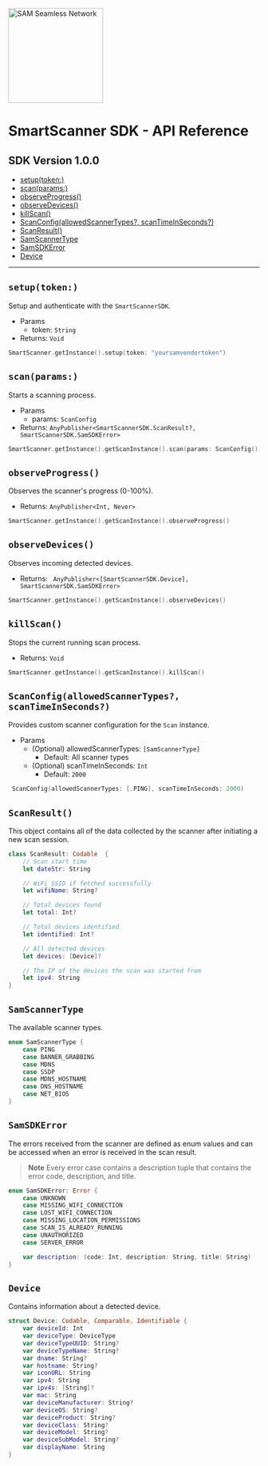 <picture>
  <source media="(prefers-color-scheme: dark)" srcset="https://securingsam.com/wp-content/uploads/2022/01/logosam_white.svg">
  <source media="(prefers-color-scheme: light)" srcset="https://securingsam.com/wp-content/uploads/2021/12/logosam_colour.svg">
  <img alt="SAM Seamless Network" src="https://securingsam.com/wp-content/uploads/2021/12/logosam_colour.svg" width="190px" style="display: block; margin: 2rem 0 1.5rem 0;">
</picture>

# SmartScanner SDK - API Reference
## SDK Version 1.0.0

- [setup(token:)](#setuptoken)
- [scan(params:)](#scanparams)
- [observeProgress()](#observeprogress)
- [observeDevices()](#observedevices)
- [killScan()](#killscan)
- [ScanConfig(allowedScannerTypes?, scanTimeInSeconds?)](#scanconfigallowedscannertypes-scantimeinseconds)
- [ScanResult()](#scanresult)
- [SamScannerType](#samscannertype)
- [SamSDKError](#samsdkerror)
- [Device](#device)

---

<a id="setuptoken"></a>
## `setup(token:)`

Setup and authenticate with the `SmartScannerSDK`.

- Params
    - token: `String`
- Returns: `Void`

```swift
SmartScanner.getInstance().setup(token: "yoursamvendortoken")
```

<a id="scanparams"></a>
## `scan(params:)`

Starts a scanning process.

- Params
    - params: `ScanConfig`
- Returns: `AnyPublisher<SmartScannerSDK.ScanResult?, SmartScannerSDK.SamSDKError>`

```swift
SmartScanner.getInstance().getScanInstance().scan(params: ScanConfig())
```

<a id="observeprogress"></a>
## `observeProgress()`

Observes the scanner's progress (0-100%).

- Returns: `AnyPublisher<Int, Never>`

```swift
SmartScanner.getInstance().getScanInstance().observeProgress()
```

<a id="observedevices"></a>
## `observeDevices()`

Observes incoming detected devices.

- Returns: ` AnyPublisher<[SmartScannerSDK.Device], SmartScannerSDK.SamSDKError>`

```swift
SmartScanner.getInstance().getScanInstance().observeDevices()
```

<a id="killscan"></a>
## `killScan()`

Stops the current running scan process.

- Returns: `Void`

```swift
SmartScanner.getInstance().getScanInstance().killScan()
```

<a id="scanconfigallowedscannertypes-scantimeinseconds"></a>
## `ScanConfig(allowedScannerTypes?, scanTimeInSeconds?)`

Provides custom scanner configuration for the `Scan` instance.

- Params
    - (Optional) allowedScannerTypes: `[SamScannerType]`
        - Default: All scanner types
    - (Optional) scanTimeInSeconds: `Int`
        - Default: `2000`

```swift
 ScanConfig(allowedScannerTypes: [.PING], scanTimeInSeconds: 2000)
```
<a id="scanresult"></a>
## `ScanResult()`

This object contains all of the data collected by the scanner after initiating a new scan session.

```swift
class ScanResult: Codable  {
    // Scan start time
    let dateStr: String

    // WiFi SSID if fetched successfully
    let wifiName: String?

    // Total devices found
    let total: Int?

    // Total devices identified
    let identified: Int?

    // All detected devices
    let devices: [Device]?

    // The IP of the devices the scan was started from
    let ipv4: String
}
```

<a id="samscannertype"></a>
## `SamScannerType`

The available scanner types.

```swift
enum SamScannerType {
    case PING
    case BANNER_GRABBING
    case MDNS
    case SSDP
    case MDNS_HOSTNAME
    case DNS_HOSTNAME
    case NET_BIOS
}
```

<a id="samsdkerror"></a>
## `SamSDKError`

The errors received from the scanner are defined as enum values and can be accessed when an error is received in the scan result.

>**Note** Every error case contains a description tuple that contains the error code, description, and title.

```swift
enum SamSDKError: Error {
    case UNKNOWN
    case MISSING_WIFI_CONNECTION
    case LOST_WIFI_CONNECTION
    case MISSING_LOCATION_PERMISSIONS
    case SCAN_IS_ALREADY_RUNNING
    case UNAUTHORIZED
    case SERVER_ERROR

    var description: (code: Int, description: String, title: String)
}
```

<a id="device"></a>
## `Device`

Contains information about a detected device.

```swift
struct Device: Codable, Comparable, Identifiable {
    var deviceId: Int
    var deviceType: DeviceType
    var deviceTypeUUID: String?
    var deviceTypeName: String?
    var dname: String?
    var hostname: String?
    var iconURL: String
    var ipv4: String
    var ipv4s: [String]?
    var mac: String
    var deviceManufacturer: String?
    var deviceOS: String?
    var deviceProduct: String?
    var deviceClass: String?
    var deviceModel: String?
    var deviceSubModel: String?
    var displayName: String
}
```
